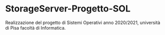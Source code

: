 # StorageServer-Progetto-SOL
Realizzazione del progetto di Sistemi Operativi anno 2020/2021, università di Pisa facoltà di Informatica.
